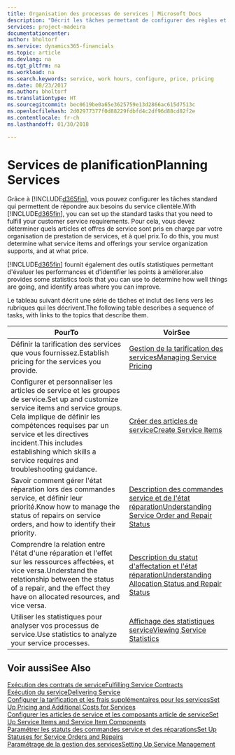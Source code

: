 ```yaml
---
title: Organisation des processus de services | Microsoft Docs
description: "Décrit les tâches permettant de configurer des règles et des valeurs pour définir vos stratégies de services et vos processus de vente."
services: project-madeira
documentationcenter: 
author: bholtorf
ms.service: dynamics365-financials
ms.topic: article
ms.devlang: na
ms.tgt_pltfrm: na
ms.workload: na
ms.search.keywords: service, work hours, configure, price, pricing
ms.date: 08/23/2017
ms.author: bholtorf
ms.translationtype: HT
ms.sourcegitcommit: bec0619be0a65e3625759e13d2866ac615d7513c
ms.openlocfilehash: 2d02977377f0d88229fdbfd4c2df96d88cd82f2e
ms.contentlocale: fr-ch
ms.lasthandoff: 01/30/2018

---
```

# <a name="planning-services"></a><span data-ttu-id="e220c-103">Services de planification</span><span class="sxs-lookup"><span data-stu-id="e220c-103">Planning Services</span></span>
<span data-ttu-id="e220c-104">Grâce à [!INCLUDE[d365fin](includes/d365fin_md.md)], vous pouvez configurer les tâches standard qui permettent de répondre aux besoins du service clientèle.</span><span class="sxs-lookup"><span data-stu-id="e220c-104">With [!INCLUDE[d365fin](includes/d365fin_md.md)], you can set up the standard tasks that you need to fulfill your customer service requirements.</span></span> <span data-ttu-id="e220c-105">Pour cela, vous devez déterminer quels articles et offres de service sont pris en charge par votre organisation de prestation de services, et à quel prix.</span><span class="sxs-lookup"><span data-stu-id="e220c-105">To do this, you must determine what service items and offerings your service organization supports, and at what price.</span></span>   

[!INCLUDE[d365fin](includes/d365fin_md.md)] <span data-ttu-id="e220c-106"> fournit également des outils statistiques permettant d'évaluer les performances et d'identifier les points à améliorer.</span><span class="sxs-lookup"><span data-stu-id="e220c-106">also provides some statistics tools that you can use to determine how well things are going, and identify areas where you can improve.</span></span>
  
<span data-ttu-id="e220c-107">Le tableau suivant décrit une série de tâches et inclut des liens vers les rubriques qui les décrivent.</span><span class="sxs-lookup"><span data-stu-id="e220c-107">The following table describes a sequence of tasks, with links to the topics that describe them.</span></span>   
  
|<span data-ttu-id="e220c-108">**Pour**</span><span class="sxs-lookup"><span data-stu-id="e220c-108">**To**</span></span>|<span data-ttu-id="e220c-109">**Voir**</span><span class="sxs-lookup"><span data-stu-id="e220c-109">**See**</span></span>|  
|------------|-------------|  
|<span data-ttu-id="e220c-110">Définir la tarification des services que vous fournissez.</span><span class="sxs-lookup"><span data-stu-id="e220c-110">Establish pricing for the services you provide.</span></span>|[<span data-ttu-id="e220c-111">Gestion de la tarification des services</span><span class="sxs-lookup"><span data-stu-id="e220c-111">Managing Service Pricing</span></span>](service-service-price-management.md)|
|<span data-ttu-id="e220c-112">Configurer et personnaliser les articles de service et les groupes de service.</span><span class="sxs-lookup"><span data-stu-id="e220c-112">Set up and customize service items and service groups.</span></span> <span data-ttu-id="e220c-113">Cela implique de définir les compétences requises par un service et les directives incident.</span><span class="sxs-lookup"><span data-stu-id="e220c-113">This includes establishing which skills a service requires and troubleshooting guidance.</span></span>| [<span data-ttu-id="e220c-114">Créer des articles de service</span><span class="sxs-lookup"><span data-stu-id="e220c-114">Create Service Items</span></span>](service-how-to-create-service-items.md)|  
|<span data-ttu-id="e220c-115">Savoir comment gérer l'état réparation lors des commandes service, et définir leur priorité.</span><span class="sxs-lookup"><span data-stu-id="e220c-115">Know how to manage the status of repairs on service orders, and how to identify their priority.</span></span>|[<span data-ttu-id="e220c-116">Description des commandes service et de l'état réparation</span><span class="sxs-lookup"><span data-stu-id="e220c-116">Understanding Service Order and Repair Status</span></span>](service-service-order-status-and-repair-status.md)|  
|<span data-ttu-id="e220c-117">Comprendre la relation entre l'état d'une réparation et l'effet sur les ressources affectées, et vice versa.</span><span class="sxs-lookup"><span data-stu-id="e220c-117">Understand the relationship between the status of a repair, and the effect they have on allocated resources, and vice versa.</span></span>|[<span data-ttu-id="e220c-118">Description du statut d'affectation et l'état réparation</span><span class="sxs-lookup"><span data-stu-id="e220c-118">Understanding Allocation Status and Repair Status</span></span>](service-allocation-status-and-repair-status.md)|  
|<span data-ttu-id="e220c-119">Utiliser les statistiques pour analyser vos processus de service.</span><span class="sxs-lookup"><span data-stu-id="e220c-119">Use statistics to analyze your service processes.</span></span> | [<span data-ttu-id="e220c-120">Affichage des statistiques service</span><span class="sxs-lookup"><span data-stu-id="e220c-120">Viewing Service Statistics</span></span>](service-service-statistics.md) |

## <a name="see-also"></a><span data-ttu-id="e220c-121">Voir aussi</span><span class="sxs-lookup"><span data-stu-id="e220c-121">See Also</span></span>
[<span data-ttu-id="e220c-122">Exécution des contrats de service</span><span class="sxs-lookup"><span data-stu-id="e220c-122">Fulfilling Service Contracts</span></span>](service-fulfill-service-contracts.md)  
[<span data-ttu-id="e220c-123">Exécution du service</span><span class="sxs-lookup"><span data-stu-id="e220c-123">Delivering Service</span></span>](service-deliver-service.md)  
[<span data-ttu-id="e220c-124">Configurer la tarification et les frais supplémentaires pour les services</span><span class="sxs-lookup"><span data-stu-id="e220c-124">Set Up Pricing and Additional Costs for Services</span></span>](service-how-setup-service-costs-pricing.md)  
[<span data-ttu-id="e220c-125">Configurer les articles de service et les composants article de service</span><span class="sxs-lookup"><span data-stu-id="e220c-125">Set Up Service Items and Service Item Components</span></span>](service-how-setup-service-items.md)  
[<span data-ttu-id="e220c-126">Paramétrer les statuts des commandes service et des réparations</span><span class="sxs-lookup"><span data-stu-id="e220c-126">Set Up Statuses for Service Orders and Repairs</span></span>](service-order-repair-status.md)  
[<span data-ttu-id="e220c-127">Paramétrage de la gestion des services</span><span class="sxs-lookup"><span data-stu-id="e220c-127">Setting Up Service Management</span></span>](service-setup-service.md)  


